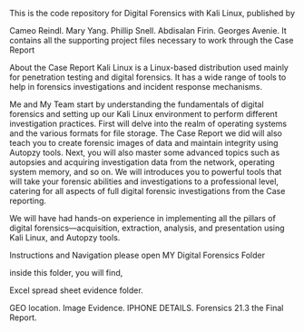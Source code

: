 This is the code repository for Digital Forensics with Kali Linux, published by

Cameo Reindl.
Mary Yang.
Phillip Snell.
Abdisalan Firin.
Georges Avenie.
It contains all the supporting project files necessary to work through the Case Report

About the Case Report
Kali Linux is a Linux-based distribution used mainly for penetration testing and digital forensics. It has a wide range of tools to help in forensics investigations and incident response mechanisms.

Me and My Team start by understanding the fundamentals of digital forensics and setting up our Kali Linux environment to perform different investigation practices. First will delve into the realm of operating systems and the various formats for file storage. The Case Report we did will also teach you to create forensic images of data and maintain integrity using Autopzy tools. Next, you will also master some advanced topics such as autopsies and acquiring investigation data from the network, operating system memory, and so on. We will introduces you to powerful tools that will take your forensic abilities and investigations to a professional level, catering for all aspects of full digital forensic investigations from the Case reporting.

We will have had hands-on experience in implementing all the pillars of digital forensics—acquisition, extraction, analysis, and presentation using Kali Linux, and Autopzy tools.

Instructions and Navigation
please open MY Digital Forensics Folder

inside this folder, you will find,

Excel spread sheet evidence folder.

GEO location.
Image Evidence.
IPHONE DETAILS.
Forensics 21.3 the Final Report.